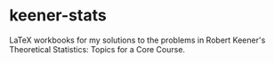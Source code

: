 # keener-stats
LaTeX workbooks for my solutions to the problems in Robert Keener's Theoretical Statistics: Topics for a Core Course.